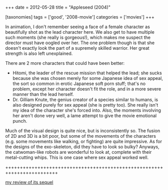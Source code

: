 +++
date = 2012-05-28
title = "Appleseed (2004)"

[taxonomies]
tags = ['good', '2008-movie']
categories = ['movies']
+++

In animation, I don\'t remember seeing a face of a female character as
beautifully shot as the lead character here. We also get to have
multiple such moments (she really is gorgeous!), which makes me suspect
the director must have oogled over her. The one problem though is that
she doesn\'t exactly look the part of a supremely skilled warrior. Her
great strength is also left unexplained.

There are 2 more characters that could have been better:

-   Hitomi, the leader of the rescue mission that helped the lead; she
    sucks because she was chosen merely for some Japanese idea of sex
    appeal, the sort so common in erotic Japanese soft porn stuff;
    that\'s no problem, except her character doesn\'t fit the role, and
    in a more severe manner than the lead herself.
-   Dr. Gilliam Knute, the genius creator of a species similar to
    humans, is also designed purely for sex appeal (she is pretty too).
    She really isn\'t my idea of the character she\'s forced into. Also,
    the moments involving her aren\'t done very well, a lame attempt to
    give the movie emotional punch.

Much of the visual design is quite nice, but is inconsistently so. The
fusion of 2D and 3D is a bit poor, but some of the movements of the
characters (e.g. some movements like walking, or fighting) are quite
impressive. As for the designs of the exo-skeleton, did they have to
look so bulky? Anyways, the catwoman-like robots are wonderful to look
at, complete with their metal-cutting whips. This is one case where sex
appeal worked well.

++++++++++++++++++++++++++++++++++++++++++++++++++++++++++++++++++++++++

[my review of its sequel]

  [my review of its sequel]: http://movies.tshepang.net/appleseed-ex-machina-2007
